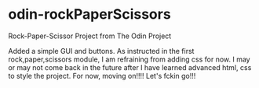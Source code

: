 # odin-rockPaperScissors
Rock-Paper-Scissor Project from The Odin Project

Added a simple GUI and buttons. As instructed in the first rock,paper,scissors module, I am refraining from adding css for now. I may or may not come back in the future after I have learned advanced html, css to style the project. For now, moving on!!!! Let's fckin go!!!
